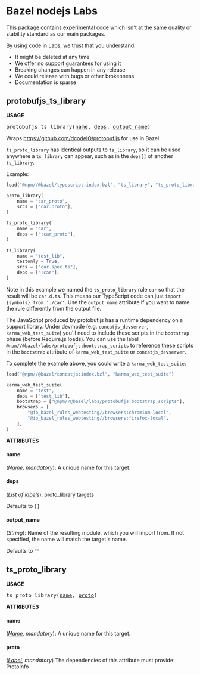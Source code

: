 # Bazel nodejs Labs

This package contains experimental code which isn't at the same quality or stability standard as our main packages.

By using code in Labs, we trust that you understand:

- It might be deleted at any time
- We offer no support guarantees for using it
- Breaking changes can happen in any release
- We could release with bugs or other brokenness
- Documentation is sparse


## protobufjs_ts_library

**USAGE**

<pre>
protobufjs_ts_library(<a href="#protobufjs_ts_library-name">name</a>, <a href="#protobufjs_ts_library-deps">deps</a>, <a href="#protobufjs_ts_library-output_name">output_name</a>)
</pre>

Wraps https://github.com/dcodeIO/protobuf.js for use in Bazel.

`ts_proto_library` has identical outputs to `ts_library`, so it can be used anywhere
a `ts_library` can appear, such as in the `deps[]` of another `ts_library`.

Example:

```python
load("@npm//@bazel/typescript:index.bzl", "ts_library", "ts_proto_library")

proto_library(
    name = "car_proto",
    srcs = ["car.proto"],
)

ts_proto_library(
    name = "car",
    deps = [":car_proto"],
)

ts_library(
    name = "test_lib",
    testonly = True,
    srcs = ["car.spec.ts"],
    deps = [":car"],
)
```

Note in this example we named the `ts_proto_library` rule `car` so that the
result will be `car.d.ts`. This means our TypeScript code can just
`import {symbols} from './car'`. Use the `output_name` attribute if you want to
name the rule differently from the output file.

The JavaScript produced by protobuf.js has a runtime dependency on a support library.
Under devmode (e.g. `concatjs_devserver`, `karma_web_test_suite`) you'll need to include these scripts
in the `bootstrap` phase (before Require.js loads). You can use the label
`@npm//@bazel/labs/protobufjs:bootstrap_scripts` to reference these scripts
in the `bootstrap` attribute of `karma_web_test_suite` or `concatjs_devserver`.

To complete the example above, you could write a `karma_web_test_suite`:

```python
load("@npm//@bazel/concatjs:index.bzl", "karma_web_test_suite")

karma_web_test_suite(
    name = "test",
    deps = ["test_lib"],
    bootstrap = ["@npm//@bazel/labs/protobufjs:bootstrap_scripts"],
    browsers = [
        "@io_bazel_rules_webtesting//browsers:chromium-local",
        "@io_bazel_rules_webtesting//browsers:firefox-local",
    ],
)
```


**ATTRIBUTES**


<h4 id="protobufjs_ts_library-name">name</h4>

(*<a href="https://bazel.build/docs/build-ref.html#name">Name</a>, mandatory*): A unique name for this target.


<h4 id="protobufjs_ts_library-deps">deps</h4>

(*<a href="https://bazel.build/docs/build-ref.html#labels">List of labels</a>*): proto_library targets

Defaults to `[]`

<h4 id="protobufjs_ts_library-output_name">output_name</h4>

(*String*): Name of the resulting module, which you will import from.
            If not specified, the name will match the target's name.

Defaults to `""`



## ts_proto_library

**USAGE**

<pre>
ts_proto_library(<a href="#ts_proto_library-name">name</a>, <a href="#ts_proto_library-proto">proto</a>)
</pre>



**ATTRIBUTES**


<h4 id="ts_proto_library-name">name</h4>

(*<a href="https://bazel.build/docs/build-ref.html#name">Name</a>, mandatory*): A unique name for this target.


<h4 id="ts_proto_library-proto">proto</h4>

(*<a href="https://bazel.build/docs/build-ref.html#labels">Label</a>, mandatory*)  The dependencies of this attribute must provide: ProtoInfo




